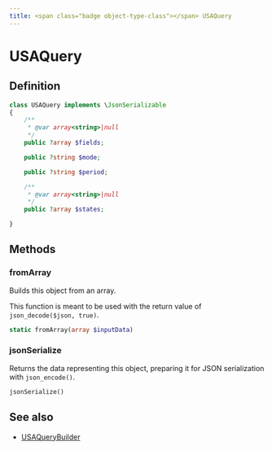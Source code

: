```yaml
---
title: <span class="badge object-type-class"></span> USAQuery
---
```

# <span class="badge object-type-class"></span> USAQuery

## Definition

```php
class USAQuery implements \JsonSerializable
{
    /**
     * @var array<string>|null
     */
    public ?array $fields;

    public ?string $mode;

    public ?string $period;

    /**
     * @var array<string>|null
     */
    public ?array $states;

}
```
## Methods

### <span class="badge object-method"></span> fromArray

Builds this object from an array.

This function is meant to be used with the return value of `json_decode($json, true)`.

```php
static fromArray(array $inputData)
```

### <span class="badge object-method"></span> jsonSerialize

Returns the data representing this object, preparing it for JSON serialization with `json_encode()`.

```php
jsonSerialize()
```

## See also

 * <span class="badge builder"></span> [USAQueryBuilder](./builder-USAQueryBuilder.md)
